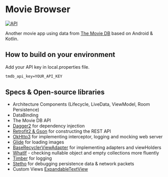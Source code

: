 # Movie Browser 
[![API](https://img.shields.io/badge/API-21%2B-brightgreen.svg?style=flat)](https://android-arsenal.com/api?level=16)

Another movie app using data from [The Movie DB](https://www.themoviedb.org) based on Android & Kotlin.<br>

## How to build on your environment
Add your API key in local.properties file.
```xml
tmdb_api_key=YOUR_API_KEY
```

## Specs & Open-source libraries
- Architecture Components (Lifecycle, LiveData, ViewModel, Room Persistence)
- DataBinding
- The Movie DB API
- [Dagger2](https://github.com/google/dagger) for dependency injection
- [Retrofit2 & Gson](https://github.com/square/retrofit) for constructing the REST API
- [OkHttp3](https://github.com/square/okhttp) for implementing interceptor, logging and mocking web server
- [Glide](https://github.com/bumptech/glide) for loading images
- [BaseRecyclerViewAdapter](https://github.com/skydoves/BaseRecyclerViewAdapter) for implementing adapters and viewHolders
- [WhatIf](https://github.com/skydoves/whatif) - checking nullable object and empty collections more fluently
- [Timber](https://github.com/JakeWharton/timber) for logging
- [Stetho](https://github.com/facebook/stetho) for debugging persistence data & network packets
- Custom Views [ExpandableTextView](https://github.com/Manabu-GT/ExpandableTextView)
